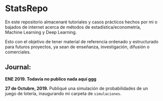 # StatsRepo

En este repositorio almacenaré tutoriales y casos prácticos hechos por mi o bajados de internet acerca de métodos de estadística/econometría, Machine Learning y Deep Learning. 

Esto con el objetivo de tener material de referencia ordenado y estructurado para futuros proyectos, ya sean de enseñanza, investigación, difusión o comerciales. 

## Journal: 

**ENE 2019. Todavía no publico nada aquí ggg**

**27 de Octubre, 2019.** Publiqué una simulación de probabilidades de un juego de lotería, inaugurando mi carpeta de `simulaciones`.
